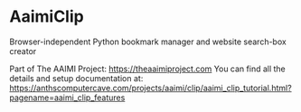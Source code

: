 # AaimiClip
Browser-independent Python bookmark manager and website search-box creator

Part of The AAIMI Project: https://theaaimiproject.com
You can find all the details and setup documentation at:
https://anthscomputercave.com/projects/aaimi/clip/aaimi_clip_tutorial.html?pagename=aaimi_clip_features
